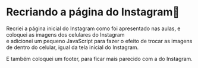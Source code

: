 # Recriando a página do Instagram🚀

Recriei a página inicial do Instagram como foi apresentado nas aulas, e coloquei as imagens dos celulares do Instagram  
e adicionei um pequeno JavaScript para fazer o efeito de trocar as imagens de dentro do celular, igual da tela inicial do Instagram.

E também coloquei um footer, para ficar mais parecido com a do Instagram.

